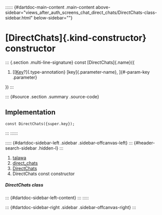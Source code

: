 :::::: {#dartdoc-main-content .main-content above-sidebar="views_after_auth_screens_chat_direct_chats/DirectChats-class-sidebar.html" below-sidebar=""}
<div>

# [DirectChats]{.kind-constructor} constructor

</div>

::: {.section .multi-line-signature}
const [DirectChats]{.name}({

1.  [[[Key](https://api.flutter.dev/flutter/foundation/Key-class.html)?]{.type-annotation}
    [key]{.parameter-name}, ]{#-param-key .parameter}

})
:::

::: {#source .section .summary .source-code}
## Implementation

``` language-dart
const DirectChats({super.key});
```
:::
::::::

::::: {#dartdoc-sidebar-left .sidebar .sidebar-offcanvas-left}
::: {#header-search-sidebar .hidden-l}
:::

1.  [talawa](../../index.html)
2.  [direct_chats](../../views_after_auth_screens_chat_direct_chats/)
3.  [DirectChats](../../views_after_auth_screens_chat_direct_chats/DirectChats-class.html)
4.  DirectChats const constructor

##### DirectChats class

::: {#dartdoc-sidebar-left-content}
:::
:::::

::: {#dartdoc-sidebar-right .sidebar .sidebar-offcanvas-right}
:::
